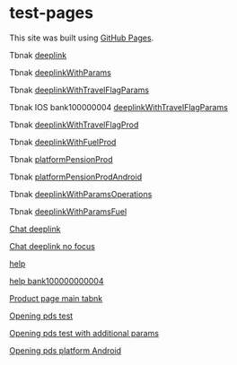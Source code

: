 # test-pages

This site was built using [GitHub Pages](https://pages.github.com/).

Tbnak [deeplink](tinkoffbank://Main/TravelsWebFlight)

Tbnak [deeplinkWithParams](tinkoffbank://Main/TravelsWebFlight?link=https%3A%2F%2Fwww-test.tbank.ru%2Fmybank%2Faccounts%2Fnpf%2F%3Fiswebview%3Dtrue)

Tbnak [deeplinkWithTravelFlagParams](tinkoffbank://Main/TravelsWebFlight?link=https%3A%2F%2Fwww-test.tbank.ru%2Fmybank%2Faccounts%2Fnpf%2F%3Fiswebview%3Dtrue%26isTravel%3Dtrue)

Tbnak IOS bank100000004 [deeplinkWithTravelFlagParams](bank100000000004://Main/TravelsWebFlight?link=https%3A%2F%2Fwww-test.tbank.ru%2Fmybank%2Faccounts%2Fnpf%2F%3Fiswebview%3Dtrue%26isTravel%3Dtrue)

Tbnak [deeplinkWithTravelFlagProd](tinkoffbank://Main/TravelsWebFlight?link=https%3A%2F%2Fwww.tbank.ru%2Fmybank%2Faccounts%2Fnpf%2F%3Fiswebview%3Dtrue%26isTravel%3Dtrue)

Tbnak [deeplinkWithFuelProd](tinkoffbank://Main/TravelsWebFlight?link=https%3A%2F%2Fwww.tbank.ru%2Fmybank%2Fgorod%2Ffuel%3Fiswebview%3Dtrue)

Tbnak [platformPensionProd](bank100000000004://WebView?id=pension_default)

Tbnak [platformPensionProdAndroid](tbank://WebView?id=pension_default)

Tbnak [deeplinkWithParamsOperations](tinkoffbank://Main/TravelsWebFlight?link=https%3A%2F%2Fwww-test.tbank.ru%2Fmybank%2Faccounts%2Fnpf%2F%2Foperations%3Fiswebview%3Dtrue)

Tbnak [deeplinkWithParamsFuel](tinkoffbank://Main/TravelsWebFlight?link=https%3A%2F%2Fwww-test.tbank.ru%2Fmybank%2Fgorod%2Ffuel%2F%3Fiswebview%3Dtrue)




[Chat deeplink](tinkoffbank://Main/Chat/Support?textParams=closeSavingAccount)

[Chat deeplink no focus](tinkoffbank://Main/Chat/Support?textParams=closeSavingAccount&focus=true)

[help](tinkoffbank://Main/HelpsWebView?linkId=bank-payments-t-pay-about-problem)

[help bank100000000004](tinkoffbank://Main/HelpsWebView?linkId=bank-payments-t-pay-about-problem)

[Product page main tabnk](tbank://WebView?id=pension_product_page_main)

[Opening pds test](tbank://Main/TravelsWebFlight?link=https%3A%2F%2Fwww-test.tbank.ru%2Fmybank%2Fnpf%2Fopening-pds%2F%3Fiswebview%3Dtrue%26isTravel%3Dtrue)

[Opening pds test with additional params](tbank://Main/TravelsWebFlight?link=https%3A%2F%2Fwww-test.tbank.ru%2Fmybank%2Fnpf%2Fopening-pds%2F%3Fiswebview%3Dtrue%26isTravel%3Dtrue%26mbversion%3D6.37%26platform%3Dandroid)

[Opening pds platform Android](tbank://WebView?id=pension_opening_pds)





